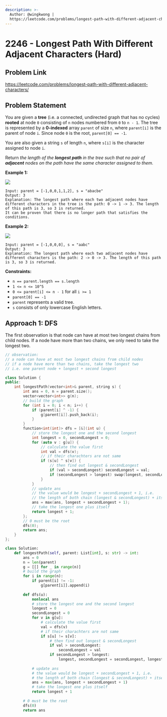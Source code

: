 ```yaml
---
description: >-
  Author: @wingkwong |
  https://leetcode.com/problems/longest-path-with-different-adjacent-characters/
---
```


# 2246 - Longest Path With Different Adjacent Characters (Hard)

## Problem Link

https://leetcode.com/problems/longest-path-with-different-adjacent-characters/

## Problem Statement

You are given a **tree** (i.e. a connected, undirected graph that has no cycles) **rooted** at node `0` consisting of `n` nodes numbered from `0` to `n - 1`. The tree is represented by a **0-indexed** array `parent` of size `n`, where `parent[i]` is the parent of node `i`. Since node `0` is the root, `parent[0] == -1`.

You are also given a string `s` of length `n`, where `s[i]` is the character assigned to node `i`.

Return _the length of the **longest path** in the tree such that no pair of **adjacent** nodes on the path have the same character assigned to them._



**Example 1:**

![](https://assets.leetcode.com/uploads/2022/03/25/testingdrawio.png)

```
Input: parent = [-1,0,0,1,1,2], s = "abacbe"
Output: 3
Explanation: The longest path where each two adjacent nodes have different characters in the tree is the path: 0 -> 1 -> 3. The length of this path is 3, so 3 is returned.
It can be proven that there is no longer path that satisfies the conditions. 
```

**Example 2:**

![](https://assets.leetcode.com/uploads/2022/03/25/graph2drawio.png)

```
Input: parent = [-1,0,0,0], s = "aabc"
Output: 3
Explanation: The longest path where each two adjacent nodes have different characters is the path: 2 -> 0 -> 3. The length of this path is 3, so 3 is returned.
```

**Constraints:**

* `n == parent.length == s.length`
* `1 <= n <= 10^5`
* `0 <= parent[i] <= n - 1` for all `i >= 1`
* `parent[0] == -1`
* `parent` represents a valid tree.
* `s` consists of only lowercase English letters.

## Approach 1: DFS

The first observation is that node can have at most two longest chains from child nodes. If a node have more than two chains, we only need to take the longest two.

<Tabs>
<TabItem value="cpp" label="C++">
<SolutionAuthor name="@wingkwong" />

```cpp
// observation:
// a node can have at most two longest chains from child nodes
// if a node have more than two chains, take the longest two
// i.e. one parent node + longest + second longest

class Solution {
public:
    int longestPath(vector<int>& parent, string s) {
        int ans = 0, n = parent.size();
        vector<vector<int>> g(n);
        // build the graph
        for (int i = 0; i < n; i++) {
            if (parent[i] ^ -1) {
                g[parent[i]].push_back(i);
            }
        }
        function<int(int)> dfs = [&](int u) {
            // store the longest one and the second longest
            int longest = 0, secondLongest = 0;
            for (auto v : g[u]) {
                // calculate the value first
                int val = dfs(v);
                // if their charachters are not same
                if (s[u] ^ s[v]) {
                    // then find out longest & secondLongest
                    if (val > secondLongest) secondLongest = val;
                    if (secondLongest > longest) swap(longest, secondLongest);
                }
            }
            // update ans 
            // the value would be longest + secondLongest + 1, i.e.
            // the length of both chain (longest & secondLongest) + itself
            ans = max(ans, longest + secondLongest + 1);
            // take the longest one plus itself
            return longest + 1;
        };
        // 0 must be the root
        dfs(0);
        return ans;
    }
};
```

</TabItem>

<TabItem value="py" label="Python">
<SolutionAuthor name="@wingkwong"/>

```py
class Solution:
    def longestPath(self, parent: List[int], s: str) -> int:
        ans = 0
        n = len(parent)
        g = [[] for _ in range(n)]
        # build the graph
        for i in range(n):
            if parent[i] != -1:
                g[parent[i]].append(i)
                
        def dfs(u):
            nonlocal ans
            # store the longest one and the second longest
            longest = 0
            secondLongest = 0
            for v in g[u]:
                # calculate the value first
                val = dfs(v)
                # if their charachters are not same
                if s[u] != s[v]:
                    # then find out longest & secondLongest
                    if val > secondLongest:
                        secondLongest = val
                    if secondLongest > longest:
                        longest, secondLongest = secondLongest, longest
                        
            # update ans 
            # the value would be longest + secondLongest + 1, i.e.
            # the length of both chain (longest & secondLongest) + itself
            ans = max(ans, longest + secondLongest + 1)
            # take the longest one plus itself
            return longest + 1
        
        # 0 must be the root
        dfs(0)
        return ans
```

</TabItem>
</Tabs>
